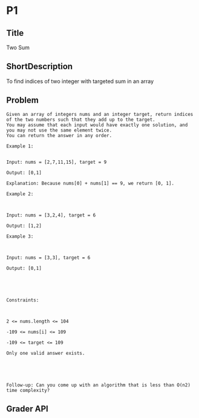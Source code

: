 # P1  

## Title 

Two Sum

## ShortDescription 

To find indices of two integer with targeted sum in an array 

## Problem

```text
Given an array of integers nums and an integer target, return indices of the two numbers such that they add up to the target. 
You may assume that each input would have exactly one solution, and you may not use the same element twice. 
You can return the answer in any order. 

Example 1: 


Input: nums = [2,7,11,15], target = 9 

Output: [0,1] 

Explanation: Because nums[0] + nums[1] == 9, we return [0, 1]. 

Example 2: 

 

Input: nums = [3,2,4], target = 6 

Output: [1,2] 

Example 3: 

 

Input: nums = [3,3], target = 6 

Output: [0,1] 

  

 

Constraints: 

 

2 <= nums.length <= 104 

-109 <= nums[i] <= 109 

-109 <= target <= 109 

Only one valid answer exists. 

  

 

Follow-up: Can you come up with an algorithm that is less than O(n2) time complexity? 
```

## Grader API 


